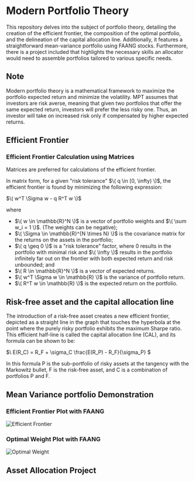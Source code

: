 # Modern Portfolio Theory

This repository delves into the subject of portfolio theory, detailing the creation of the efficient frontier, the composition of the optimal portfolio, and the delineation of the capital allocation line. Additionally, it features a straightforward mean-variance portfolio using FAANG stocks. Furthermore, there is a project included that highlights the necessary skills an allocator would need to assemble portfolios tailored to various specific needs.

## Note

Modern portfolio theory is a mathematical framework to maximize the portfolio expected return and minimize the volatility. MPT assumes that investors are risk averse, meaning that given two portfolios that offer the same expected return, investors will prefer the less risky one. Thus, an investor will take on increased risk only if compensated by higher expected returns.

## Efficient Frontier

### Efficient Frontier Calculation using Matrices

Matrices are preferred for calculations of the efficient frontier.

In matrix form, for a given "risk tolerance" $\( q \in [0, \infty) \)$, the efficient frontier is found by minimizing the following expression:

$\( w^T \Sigma w - q R^T w \)$

where

- $\( w \in \mathbb{R}^N \)$ is a vector of portfolio weights and $\( \sum w_i = 1 \)$. (The weights can be negative);
- $\( \Sigma \in \mathbb{R}^{N \times N} \)$ is the covariance matrix for the returns on the assets in the portfolio;
- $\( q \geq 0 \)$ is a "risk tolerance" factor, where 0 results in the portfolio with minimal risk and $\( \infty \)$ results in the portfolio infinitely far out on the frontier with both expected return and risk unbounded; and
- $\( R \in \mathbb{R}^N \)$ is a vector of expected returns.
- $\( w^T \Sigma w \in \mathbb{R} \)$ is the variance of portfolio return.
- $\( R^T w \in \mathbb{R} \)$ is the expected return on the portfolio.

## Risk-free asset and the capital allocation line

The introduction of a risk-free asset creates a new efficient frontier, depicted as a straight line in the graph that touches the hyperbola at the point where the purely risky portfolio exhibits the maximum Sharpe ratio. This efficient half-line is called the capital allocation line (CAL), and its formula can be shown to be:

$\ E(R_C) = R_F + \sigma_C \frac{E(R_P) - R_F}{\sigma_P} \$

In this formula P is the sub-portfolio of risky assets at the tangency with the Markowitz bullet, F is the risk-free asset, and C is a combination of portfolios P and F.

## Mean Variance portfolio Demonstration

### Efficient Frontier Plot with FAANG
![Efficient Frontier](https://github.com/tonghuang-uw/Quant_Finance/assets/62912258/fd373bee-c11f-407c-b723-cc3a961cae6e)

### Optimal Weight Plot with FAANG
![Optimal Weight](https://github.com/tonghuang-uw/Quant_Finance/assets/62912258/e8d378b7-e685-4638-a165-451e35ed221a)

## Asset Allocation Project





